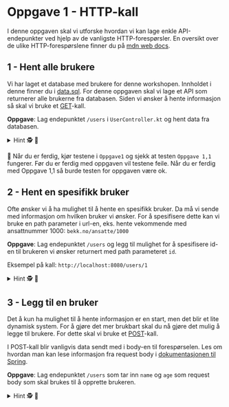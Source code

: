 # Oppgave 1 - HTTP-kall

I denne oppgaven skal vi utforske hvordan vi kan lage enkle API-endepunkter ved hjelp av de vanligste HTTP-forespørsler.
En oversikt over de ulike HTTP-forespørslene finner du på [mdn web docs](https://developer.mozilla.org/en-US/docs/Web/HTTP/Methods).

## 1 - Hent alle brukere

Vi har laget et database med brukere for denne workshopen. Innholdet i denne finner du i [data.sql](../src/main/resources/data.sql).
For denne oppgaven skal vi lage et API som returnerer alle brukerne fra databasen. Siden vi ønsker å hente informasjon så skal vi bruke et [GET](https://developer.mozilla.org/en-US/docs/Web/HTTP/Methods/GET)-kall.

**Oppgave**: Lag endepunktet `/users` i `UserController.kt` og hent data fra databasen.


<details>
<summary>Hint 🕵️ 📜</summary>

---
Ta inspirasjon fra helloWorld-funksjonen! Gå til http://localhost:8080/users og sjekk hva du får tilbake.


Bruk `userRepository.getUsers()` i `UserService.kt` for å hente informasjon 
fra databasen. 
---
</details>


🧪 Når du er ferdig, kjør testene i `Oppgave1` og sjekk at testen `Oppgave 1,1` fungerer. Før du er ferdig med oppgaven
vil testene feile. Når du er ferdig med Oppgave 1,1 så burde testen for oppgaven være ok.


## 2 - Hent en spesifikk bruker

Ofte ønsker vi å ha mulighet til å hente en spesifikk bruker. Da må vi sende med informasjon om hvilken bruker vi ønsker.
For å spesifisere dette kan vi bruke en path parameter i url-en, eks. hente vekommende med ansattnummer 1000: `bekk.no/ansatte/1000`

**Oppgave**: Lag endepunktet `/users` og legg til mulighet for å spesifisere id-en til brukeren vi ønsker returnert med path parameteret `id`.

Eksempel på kall: `http://localhost:8080/users/1`

<details>
<summary>Hint 🕵️ 📜</summary>

---
Les om hvordan path parametre fungerer her: https://www.baeldung.com/spring-pathvariable

---
</details>

## 3 - Legg til en bruker

Det å kun ha mulighet til å hente informasjon er en start, men det blir et lite dynamisk system.
For å gjøre det mer brukbart skal du nå gjøre det mulig å legge til brukere.
For dette skal vi bruke et [POST](https://developer.mozilla.org/en-US/docs/Web/HTTP/Methods/POST)-kall.

I POST-kall blir vanligvis data sendt med i body-en til forespørselen. 
Les om hvordan man kan lese informasjon fra request body i [dokumentasjonen til Spring](https://docs.spring.io/spring-framework/reference/web/webflux/controller/ann-methods/requestbody.html).



**Oppgave**: Lag endepunktet `/users` som tar inn `name` og `age` som request body som skal brukes til å opprette brukeren.

<details>
<summary>Hint 🕵️ 📜</summary>

---

Lag en dataklasse som representerer dataen som skal sendes inn i POST-kallet.
```
data class UserDTO(val name: String, val age: Int)
```

Når du har User-klassen på plass kan du bruke `@RequestBody` for å lese dataen som sendes inn i POST-kallet, på lik linje
som du brukte `@PathVariable` for å lese path parametre.

---
</details>
